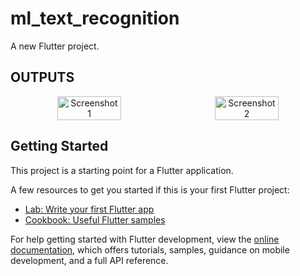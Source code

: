# ml_text_recognition

A new Flutter project.

## OUTPUTS

<p align="center" style="display:flex; flex-wrap:nowrap; justify-content:space-around;">
  <img src="https://github.com/user-attachments/assets/9be5369a-3c44-484c-ae3b-1d6d110fc406" alt="Screenshot 1" width="45%" style="display:inline-block;" />
  <img src="https://github.com/user-attachments/assets/0f6ae586-97e4-49e1-9401-d83e6d52167c" alt="Screenshot 2" width="45%" style="display:inline-block;" />
</p>


## Getting Started

This project is a starting point for a Flutter application.

A few resources to get you started if this is your first Flutter project:

- [Lab: Write your first Flutter app](https://docs.flutter.dev/get-started/codelab)
- [Cookbook: Useful Flutter samples](https://docs.flutter.dev/cookbook)

For help getting started with Flutter development, view the
[online documentation](https://docs.flutter.dev/), which offers tutorials,
samples, guidance on mobile development, and a full API reference.

